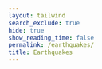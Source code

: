 ```yaml
---
layout: tailwind
search_exclude: true
hide: true
show_reading_time: false
permalink: /earthquakes/
title: Earthquakes
---
```


<html lang="en">
<head>
    <meta charset="UTF-8">
    <meta name="viewport" content="width=device-width, initial-scale=1.0">
    <title>Seismic Monitor Dashboard</title>
    <script src="https://cdn.tailwindcss.com"></script>
    <link rel="stylesheet" href="https://cdnjs.cloudflare.com/ajax/libs/leaflet/1.9.3/leaflet.css" />
    <script src="https://cdnjs.cloudflare.com/ajax/libs/leaflet/1.9.3/leaflet.js"></script>
    <style>
        #map {
            width: 100%;
            height: 100%;
            background-color: #1f2937;
            border-radius: 0.5rem;
        }
        .leaflet-container {
            background-color: #1f2937;
        }
        /* Hide zoom controls */
        .leaflet-control-zoom {
            display: none !important;
        }
        /* Adjust attribution z-index to prevent overlap with popups */
        .leaflet-control-attribution {
            z-index: 400 !important;
        }
        /* Ensure popups appear above attribution */
        .help-overlay, 
        .prediction-overlay {
            z-index: 1000;
        }
        .map-marker {
            display: flex;
            align-items: center;
            justify-content: center;
            width: 2rem;
            height: 2rem;
            background: linear-gradient(to right, #3b82f6, #2563eb);
            color: white;
            border-radius: 50%;
            font-weight: bold;
            border: 2px solid white;
            box-shadow: 0 2px 4px rgba(0,0,0,0.3);
        }
        .earthquake-popup {
            background-color: rgba(17, 24, 39, 0.95);
            color: white;
            border: 1px solid #374151;
            border-radius: 0.375rem;
            padding: 0.5rem;
        }
        .earthquake-popup h3,
        .earthquake-popup p {
            color: white !important;
        }
        .earthquake-popup p span {
            color: white !important;
        }
        .earthquake-popup p span.magnitude-high,
        .earthquake-popup p span.magnitude-medium,
        .earthquake-popup p span.magnitude-low {
            font-weight: bold;
        }
        .magnitude-high { color: #ef4444; }
        .magnitude-medium { color: #f97316; }
        .magnitude-low { color: #3b82f6; }
        
        .incidents-table {
            width: 100%;
            border-collapse: separate;
            border-spacing: 0;
        }
        .incidents-table th,
        .incidents-table td {
            padding: 0.75rem 1rem;
            text-align: left;
        }
        .incidents-table th {
            background-color: rgba(17, 24, 39, 0.7);
            font-weight: 500;
            text-transform: uppercase;
            font-size: 0.75rem;
            letter-spacing: 0.05em;
        }
        .incidents-table tr {
            border-bottom: 1px solid rgba(55, 65, 81, 0.5);
        }
        .incidents-table tbody tr:hover {
            background-color: rgba(17, 24, 39, 0.5);
            cursor: pointer;
        }
        .pulse {
            animation: pulse 2s cubic-bezier(0.4, 0, 0.6, 1) infinite;
        }
        @keyframes pulse {
            0%, 100% { opacity: 1; }
            50% { opacity: 0.5; }
        }
        
        .help-overlay {
            position: fixed;
            top: 0;
            left: 0;
            right: 0;
            bottom: 0;
            background-color: rgba(0, 0, 0, 0.7);
            display: flex;
            justify-content: center;
            align-items: center;
            z-index: 1000;
        }
        .help-popup {
            background-color: #1f2937;
            border: 1px solid #374151;
            border-radius: 0.5rem;
            max-width: 600px;
            width: 90%;
            max-height: 90vh;
            overflow-y: auto;
            padding: 1.5rem;
            box-shadow: 0 10px 25px rgba(0, 0, 0, 0.5);
            position: relative;
        }
        .close-popup {
            position: absolute;
            top: 1rem;
            right: 1rem;
            background: none;
            border: none;
            color: #9ca3af;
            cursor: pointer;
            font-size: 1.5rem;
            line-height: 1;
        }
        .close-popup:hover { color: #f9fafb; }
        .help-feature {
            border-left: 2px solid #3b82f6;
            padding-left: 1rem;
            margin-bottom: 1rem;
        }
        .dashboard-title {
            background: linear-gradient(to right, #3b82f6, #2563eb);
            padding: 0.75rem 1.5rem;
            display: flex;
            justify-content: space-between;
            align-items: center;
        }
        .help-button {
            background-color: rgba(255, 255, 255, 0.1);
            border: 1px solid rgba(255, 255, 255, 0.2);
            color: white;
            padding: 0.375rem 0.75rem;
            border-radius: 0.375rem;
            font-size: 0.875rem;
            cursor: pointer;
            display: flex;
            align-items: center;
            transition: all 0.2s;
        }
        .help-button:hover {
            background-color: rgba(255, 255, 255, 0.2);
        }
        .loading {
            opacity: 0.5;
            pointer-events: none;
        }
        .prediction-form {
            background-color: #374151;
            border-radius: 0.5rem;
            padding: 1rem;
            margin-bottom: 1rem;
        }
        .prediction-form label {
            color: white !important;
        }
        .prediction-form input {
            background-color: #1f2937;
            border: 1px solid #4b5563;
            color: white;
        }
        .prediction-form .text-sm {
            color: white !important;
        }
        .prediction-result {
            background-color: #1f2937;
            border: 1px solid #3b82f6;
            border-radius: 0.5rem;
            padding: 1rem;
            margin-top: 1rem;
        }
        .prediction-result h3 {
            color: white !important;
            font-size: 1.125rem;
            font-weight: bold;
            margin-bottom: 0.5rem;
        }
        .prediction-result p:not(.text-blue-400) {
            color: white !important;
        }
    </style>
</head>
<body class="min-h-screen bg-gray-950 text-gray-200">
    <!-- Dashboard title bar -->
    <div class="dashboard-title">
        <div class="flex items-center">
            <svg xmlns="http://www.w3.org/2000/svg" class="h-6 w-6 mr-2" fill="none" viewBox="0 0 24 24" stroke="currentColor">
                <path stroke-linecap="round" stroke-linejoin="round" stroke-width="2" d="M13 10V3L4 14h7v7l9-11h-7z" />
            </svg>
            <h1 class="text-xl font-bold">Seismic Monitor Dashboard</h1>
        </div>
        <div class="flex space-x-2">
            <button id="prediction-button" class="help-button" type="button">
                <svg xmlns="http://www.w3.org/2000/svg" class="h-4 w-4 mr-1" fill="none" viewBox="0 0 24 24" stroke="currentColor">
                    <path stroke-linecap="round" stroke-linejoin="round" stroke-width="2" d="M9.663 17h4.673M12 3v1m6.364 1.636l-.707.707M21 12h-1M4 12H3m3.343-5.657l-.707-.707m2.828 9.9a5 5 0 117.072 0l-.548.547A3.374 3.374 0 0014 18.469V19a2 2 0 11-4 0v-.531c0-.895-.356-1.754-.988-2.386l-.548-.547z" />
                </svg>
                ML Predict
            </button>
            <button id="help-button" class="help-button" type="button">
                <svg xmlns="http://www.w3.org/2000/svg" class="h-4 w-4 mr-1" fill="none" viewBox="0 0 24 24" stroke="currentColor">
                    <path stroke-linecap="round" stroke-linejoin="round" stroke-width="2" d="M8.228 9c.549-1.165 2.03-2 3.772-2 2.21 0 4 1.343 4 3 0 1.4-1.278 2.575-3.006 2.907-.542.104-.994.54-.994 1.093m0 3h.01M21 12a9 9 0 11-18 0 9 9 0 0118 0z" />
                </svg>
                Help
            </button>
        </div>
    </div>

    <!-- Help overlay and popup -->
    <div id="help-overlay" class="help-overlay" style="display: none;">
        <div class="help-popup" style="color: #fff;">
            <button id="close-popup" class="close-popup" type="button" style="color: #fff;">&times;</button>
            <h2 class="text-xl font-bold mb-4" style="color: #fff;">Seismic Monitor Dashboard - API Integration</h2>
            <p class="mb-4" style="color: #fff;">This dashboard is now fully integrated with your Flask backend API. Here's what's available:</p>
            
            <div class="space-y-4">
                <div class="help-feature" style="color: #fff;">
                    <h3 class="text-lg font-medium mb-2" style="color: #fff;">Real-time Data</h3>
                    <p style="color: #fff;">Live earthquake data fetched from your Flask API at <code>/api/earthquake/resource</code></p>
                </div>
                
                <div class="help-feature" style="color: #fff;">
                    <h3 class="text-lg font-medium mb-2" style="color: #fff;">ML Predictions</h3>
                    <p style="color: #fff;">Click "ML Predict" to use your trained model for earthquake magnitude prediction using the <code>/api/earthquake/predict</code> endpoint.</p>
                </div>
                
                <div class="help-feature" style="color: #fff;">
                    <h3 class="text-lg font-medium mb-2" style="color: #fff;">Risk Factor Analysis</h3>
                    <p style="color: #fff;">Automatic calculation of seismic intensity, ground acceleration, and liquefaction potential using <code>/api/earthquake/calculate-risk-factors</code></p>
                </div>
                
                <div class="help-feature" style="color: #fff;">
                    <h3 class="text-lg font-medium mb-2" style="color: #fff;">Data Management</h3>
                    <ul class="list-disc ml-5 mt-2 space-y-1" style="color: #fff;">
                        <li>Create new earthquake records</li>
                        <li>Update existing records</li>
                        <li>Delete records</li>
                        <li>Restore data from backups</li>
                    </ul>
                </div>
            </div>
        </div>
    </div>

    <!-- Prediction Modal -->
    <div id="prediction-overlay" class="help-overlay" style="display: none;">
        <div class="help-popup" style="color: #fff; max-width: 500px;">
            <button id="close-prediction" class="close-popup" type="button" style="color: #fff;">&times;</button>
            <h2 class="text-xl font-bold mb-4" style="color: #fff;">Earthquake Magnitude Prediction</h2>
            
            <div class="prediction-form">
                <div class="grid grid-cols-2 gap-4">
                    <div>
                        <label class="block text-sm font-medium mb-1">Latitude</label>
                        <input type="number" id="pred-latitude" step="0.00001" class="w-full p-2 rounded bg-gray-800 border border-gray-600 text-white" placeholder="40.7128">
                    </div>
                    <div>
                        <label class="block text-sm font-medium mb-1">Longitude</label>
                        <input type="number" id="pred-longitude" step="0.00001" class="w-full p-2 rounded bg-gray-800 border border-gray-600 text-white" placeholder="-74.0060">
                    </div>
                    <div>
                        <label class="block text-sm font-medium mb-1">Depth (km)</label>
                        <input type="number" id="pred-depth" step="0.1" class="w-full p-2 rounded bg-gray-800 border border-gray-600 text-white" placeholder="10.5">
                    </div>
                    <div>
                        <label class="block text-sm font-medium mb-1">Time of Day (0-23)</label>
                        <input type="number" id="pred-time" min="0" max="23" class="w-full p-2 rounded bg-gray-800 border border-gray-600 text-white" placeholder="14">
                    </div>
                    <div>
                        <label class="block text-sm font-medium mb-1">Previous Magnitude</label>
                        <input type="number" id="pred-prev-mag" step="0.1" class="w-full p-2 rounded bg-gray-800 border border-gray-600 text-white" placeholder="3.5">
                    </div>
                    <div>
                        <label class="block text-sm font-medium mb-1">Distance to Fault (km)</label>
                        <input type="number" id="pred-distance" step="0.1" class="w-full p-2 rounded bg-gray-800 border border-gray-600 text-white" placeholder="5.2">
                    </div>
                </div>
                
                <button id="predict-btn" class="w-full mt-4 bg-blue-600 hover:bg-blue-700 text-white py-2 px-4 rounded transition-colors">
                    Predict Magnitude
                </button>
            </div>
            
            <div id="prediction-result" class="prediction-result" style="display: none;">
                <h3 class="font-bold mb-2">Prediction Results</h3>
                <div id="prediction-content"></div>
            </div>
        </div>
    </div>

    <!-- Dashboard content -->
    <div class="flex h-screen overflow-hidden">
        <!-- Left sidebar -->
        <div class="w-72 bg-gray-900/50 border-r border-gray-800 p-4 overflow-y-auto">
            <h2 class="text-lg font-medium mb-4 text-white">Analytics Overview</h2>
            <div class="mb-6">
                <div class="text-sm text-gray-400 mb-1">Total Seismic Events</div>
                <div class="text-4xl font-bold" id="total-incidents">--</div>
                <div class="mt-4">
                    <h3 class="text-sm text-gray-400 mb-2">Magnitude Categories</h3>
                    <div id="category-stats" class="space-y-3">
                        <div class="animate-pulse">
                            <div class="flex justify-between mb-1">
                                <span class="bg-gray-700 h-4 w-24 rounded"></span>
                                <span class="bg-gray-700 h-4 w-8 rounded"></span>
                            </div>
                            <div class="h-2 bg-gray-800 rounded-full overflow-hidden">
                                <div class="h-full bg-gray-700 rounded-full w-3/4"></div>
                            </div>
                        </div>
                    </div>
                </div>
            </div>
            
            <!-- Depth Analysis Widget -->
            <div class="mb-6">
                <h3 class="text-sm text-gray-400 mb-3">Depth Analysis</h3>
                <div class="bg-gray-900/70 rounded-lg p-3">
                    <div class="flex items-center justify-between mb-2">
                        <div class="text-sm">Average Depth</div>
                        <div id="avg-depth" class="font-medium">-- km</div>
                    </div>
                    <div class="flex items-center justify-between mb-2">
                        <div class="text-sm">Deepest Event</div>
                        <div id="max-depth" class="font-medium">-- km</div>
                    </div>
                    <div class="flex items-center justify-between">
                        <div class="text-sm">Shallowest Event</div>
                        <div id="min-depth" class="font-medium">-- km</div>
                    </div>
                </div>
            </div>
            
            <!-- Seismic Activity Gauge -->
            <div class="mb-6">
                <h3 class="text-sm text-gray-400 mb-3">Latest Event</h3>
                <div class="bg-gray-900/70 rounded-lg p-3">
                    <div class="flex items-center justify-center h-32">
                        <div class="text-center">
                            <div id="current-magnitude" class="text-3xl font-bold text-blue-400">--</div>
                            <div class="text-sm text-gray-400">Magnitude</div>
                        </div>
                    </div>
                </div>
            </div>
            
            <!-- API Status -->
            <div class="mb-6">
                <h3 class="text-sm text-gray-400 mb-3">API Status</h3>
                <div class="bg-gray-900/70 rounded-lg p-3">
                    <div class="flex items-center justify-between mb-2">
                        <div class="text-sm">Connection</div>
                        <div id="api-status" class="font-medium text-green-400">Connected</div>
                    </div>
                    <div class="flex items-center justify-between">
                        <div class="text-sm">Last Sync</div>
                        <div id="last-sync" class="font-medium">--</div>
                    </div>
                </div>
            </div>
        </div>
        
        <!-- Main content area with map -->
        <div class="flex-1 overflow-hidden flex flex-col">
            <div class="flex-1 p-4 overflow-hidden">
                <div class="bg-gray-900/50 rounded-lg overflow-hidden h-full relative border border-gray-800">
                    <div id="map" class="w-full h-full"></div>
                    <!-- Map controls -->
                    <div class="absolute top-4 right-4 flex space-x-2">
                        <button id="add-record-btn" class="bg-gray-200 bg-opacity-20 backdrop-blur-sm rounded-md px-3 py-1 text-sm text-gray-200 flex items-center hover:bg-opacity-30">
                            <svg xmlns="http://www.w3.org/2000/svg" class="h-4 w-4 mr-1" viewBox="0 0 20 20" fill="currentColor">
                                <path fill-rule="evenodd" d="M10 3a1 1 0 011 1v5h5a1 1 0 110 2h-5v5a1 1 0 11-2 0v-5H4a1 1 0 110-2h5V4a1 1 0 011-1z" clip-rule="evenodd" />
                            </svg>
                            Add Record
                        </button>
                        <button id="toggle-fault-lines" class="bg-gray-200 bg-opacity-20 backdrop-blur-sm rounded-md px-3 py-1 text-sm text-gray-200 flex items-center hover:bg-opacity-30">
                            <svg xmlns="http://www.w3.org/2000/svg" class="h-4 w-4 mr-1" viewBox="0 0 20 20" fill="currentColor">
                                <path fill-rule="evenodd" d="M12 2a1 1 0 01.967.744L14.146 7.2 17.5 9.134a1 1 0 010 1.732l-3.354 1.935-1.18 4.455a1 1 0 01-1.933 0L9.854 12.8 6.5 10.866a1 1 0 010-1.732l3.354-1.935 1.18-4.455A1 1 0 0112 2z" clip-rule="evenodd" />
                            </svg>
                            Fault Lines
                        </button>
                    </div>
                </div>
            </div>
            
            <!-- Bottom toolbar -->
            <div class="bg-black border-t border-gray-800 py-3 px-6 flex justify-between items-center">
                <div class="flex space-x-6"></div>
                <div class="flex items-center space-x-4">
                    <div class="text-sm text-gray-400">Last updated: <span id="last-updated">--</span></div>
                </div>
            </div>

            <!-- Hidden container for maintaining API data -->
            <div style="display: none;">
                <div id="incident-count">--</div>
                <div id="incidents-table-body"></div>
            </div>
        </div>
    </div>

    <script>
        // Configuration
        const pythonURI = 'http://127.0.0.1:8505';
        const API_ENDPOINTS = {
            predict: `${pythonURI}/api/earthquake/predict`,
            records: `${pythonURI}/api/earthquake/records`,
            record: `${pythonURI}/api/earthquake/record`,
            riskFactors: `${pythonURI}/api/earthquake/calculate-risk-factors`,
            restore: `${pythonURI}/api/earthquake/restore`
        };

        // California boundaries
        const CA_BOUNDS = {
            north: 42.0,
            south: 32.5,
            west: -124.4,
            east: -114.1
        };
        
        // Global variables
        let map;
        let earthquakeData = [];
        let markers = [];
        
        // Initialize the application
        document.addEventListener('DOMContentLoaded', function() {
            initializeMap();
            initializeEventListeners();
            loadEarthquakeData();
            
            // Set up auto-refresh
            setInterval(loadEarthquakeData, 30000); // Refresh every 30 seconds
        });
        
        // Initialize Leaflet map
        function initializeMap() {
            map = L.map('map').setView([40.7128, -74.0060], 8);
            
            L.tileLayer('https://{s}.tile.openstreetmap.org/{z}/{x}/{y}.png', {
                attribution: '© OpenStreetMap contributors'
            }).addTo(map);
        }
        
        // Initialize event listeners
        function initializeEventListeners() {
            // Help popup
            document.getElementById('help-button').addEventListener('click', () => {
                document.getElementById('help-overlay').style.display = 'flex';
            });
            document.getElementById('close-popup').addEventListener('click', () => {
                document.getElementById('help-overlay').style.display = 'none';
            });
            
            // Prediction popup
            document.getElementById('prediction-button').addEventListener('click', () => {
                document.getElementById('prediction-overlay').style.display = 'flex';
            });
            document.getElementById('close-prediction').addEventListener('click', () => {
                document.getElementById('prediction-overlay').style.display = 'none';
            });
            
            // Prediction form
            document.getElementById('predict-btn').addEventListener('click', handlePrediction);
            
            // Add record button
            document.getElementById('add-record-btn').addEventListener('click', handleAddRecord);
        }
        
        // Load earthquake data from API
        async function loadEarthquakeData() {
            try {
                updateApiStatus('loading');
                
                const response = await fetch(API_ENDPOINTS.records);
                if (!response.ok) {
                    throw new Error(`HTTP error! status: ${response.status}`);
                }
                
                const data = await response.json();
                // Filter for California earthquakes only
                earthquakeData = Array.isArray(data) ? data.filter(quake => 
                    quake.latitude >= CA_BOUNDS.south && 
                    quake.latitude <= CA_BOUNDS.north && 
                    quake.longitude >= CA_BOUNDS.west && 
                    quake.longitude <= CA_BOUNDS.east
                ) : [];
                
                updateDashboard();
                updateMap();
                updateApiStatus('connected');
                
                document.getElementById('last-updated').textContent = new Date().toLocaleTimeString();
                document.getElementById('last-sync').textContent = new Date().toLocaleTimeString();
                
            } catch (error) {
                console.error('Error loading earthquake data:', error);
                updateApiStatus('error');
            }
        }

        // Update dashboard with earthquake data
        function updateDashboard() {
            if (earthquakeData.length > 0) {
                // Update total incidents (keeping this for API data consistency)
                document.getElementById('total-incidents').textContent = earthquakeData.length;
                document.getElementById('incident-count').textContent = earthquakeData.length;

                // Calculate magnitude categories
                const categories = {
                    'Major (7.0+)': earthquakeData.filter(q => q.magnitude >= 7.0).length,
                    'Strong (5.0-6.9)': earthquakeData.filter(q => q.magnitude >= 5.0 && q.magnitude < 7.0).length,
                    'Light (<5.0)': earthquakeData.filter(q => q.magnitude < 5.0).length
                };

                // Update category stats
                const statsContainer = document.getElementById('category-stats');
                statsContainer.innerHTML = '';
                
                Object.entries(categories).forEach(([category, count]) => {
                    const percentage = (count / earthquakeData.length * 100) || 0;
                    const categoryEl = document.createElement('div');
                    categoryEl.innerHTML = `
                        <div class="flex justify-between mb-1">
                            <span class="text-sm">${category}</span>
                            <span class="text-sm">${count}</span>
                        </div>
                        <div class="h-2 bg-gray-800 rounded-full overflow-hidden">
                            <div class="h-full bg-blue-500 rounded-full" style="width: ${percentage}%"></div>
                        </div>
                    `;
                    statsContainer.appendChild(categoryEl);
                });

                // Update depth analysis
                const depths = earthquakeData.map(quake => quake.depth);
                document.getElementById('avg-depth').textContent = 
                    (depths.reduce((a, b) => a + b, 0) / depths.length).toFixed(1) + ' km';
                document.getElementById('max-depth').textContent = 
                    Math.max(...depths).toFixed(1) + ' km';
                document.getElementById('min-depth').textContent = 
                    Math.min(...depths).toFixed(1) + ' km';
                
                // Update current magnitude (latest event)
                document.getElementById('current-magnitude').textContent = 
                    earthquakeData[0].magnitude.toFixed(1);

                // Keep updating the hidden table body for API data consistency
                const tableBody = document.getElementById('incidents-table-body');
                tableBody.innerHTML = earthquakeData.map(quake => `
                    <tr>
                        <td class="${getMagnitudeClass(quake.magnitude)}">${quake.magnitude.toFixed(1)}</td>
                        <td>${quake.depth.toFixed(1)} km</td>
                        <td>${quake.latitude.toFixed(2)}, ${quake.longitude.toFixed(2)}</td>
                    </tr>
                `).join('');
            }
        }

        function getMagnitudeClass(magnitude) {
            if (magnitude >= 7.0) return 'magnitude-high';
            if (magnitude >= 5.0) return 'magnitude-medium';
            return 'magnitude-low';
        }

        function updateApiStatus(status) {
            const statusEl = document.getElementById('api-status');
            switch (status) {
                case 'loading':
                    statusEl.textContent = 'Loading...';
                    statusEl.className = 'font-medium text-yellow-400';
                    break;
                case 'connected':
                    statusEl.textContent = 'Connected';
                    statusEl.className = 'font-medium text-green-400';
                    break;
                case 'error':
                    statusEl.textContent = 'Error';
                    statusEl.className = 'font-medium text-red-400';
                    break;
            }
        }

        // Handle prediction form submission
        async function handlePrediction() {
            const predictionData = {
                latitude: parseFloat(document.getElementById('pred-latitude').value),
                longitude: parseFloat(document.getElementById('pred-longitude').value),
                depth: parseFloat(document.getElementById('pred-depth').value),
                time_of_day: parseInt(document.getElementById('pred-time').value),
                previous_magnitude: parseFloat(document.getElementById('pred-prev-mag').value),
                distance_to_fault: parseFloat(document.getElementById('pred-distance').value)
            };

            try {
                const response = await fetch(API_ENDPOINTS.predict, {
                    method: 'POST',
                    headers: {
                        'Content-Type': 'application/json',
                    },
                    body: JSON.stringify(predictionData)
                });

                if (!response.ok) {
                    throw new Error(`HTTP error! status: ${response.status}`);
                }

                const result = await response.json();
                
                // Show prediction result
                const predictionResult = document.getElementById('prediction-result');
                const predictionContent = document.getElementById('prediction-content');
                predictionContent.innerHTML = `
                    <p class="text-lg font-bold text-blue-400 mb-2">Predicted Magnitude: ${result.predicted_magnitude.toFixed(2)}</p>
                `;
                predictionResult.style.display = 'block';

            } catch (error) {
                console.error('Error making prediction:', error);
                alert('Failed to make prediction. Please try again.');
            }
        }

        // Handle adding a new record
        async function handleAddRecord() {
            const newRecord = {
                latitude: parseFloat(prompt('Enter latitude:', '40.7128')),
                longitude: parseFloat(prompt('Enter longitude:', '-74.0060')),
                depth: parseFloat(prompt('Enter depth (km):', '10')),
                time_of_day: parseInt(prompt('Enter time of day (0-23):', '12')),
                previous_magnitude: parseFloat(prompt('Enter previous magnitude:', '0')),
                distance_to_fault: parseFloat(prompt('Enter distance to fault (km):', '5')),
                plate_boundary_type: prompt('Enter plate boundary type:', 'Transform'),
                soil_type: prompt('Enter soil type:', 'Clay'),
                magnitude: parseFloat(prompt('Enter magnitude:', '3.5'))
            };

            try {
                const response = await fetch(API_ENDPOINTS.record, {
                    method: 'POST',
                    headers: {
                        'Content-Type': 'application/json',
                    },
                    body: JSON.stringify(newRecord)
                });

                if (!response.ok) {
                    throw new Error(`HTTP error! status: ${response.status}`);
                }

                await loadEarthquakeData(); // Refresh the data
                alert('New earthquake record added successfully!');

            } catch (error) {
                console.error('Error adding new record:', error);
                alert('Failed to add new record. Please try again.');
            }
        }

        // Update map with markers
        function updateMap() {
            // Clear existing markers
            markers.forEach(marker => marker.remove());
            markers = [];

            // Add new markers
            earthquakeData.forEach(quake => {
                const magnitude = parseFloat(quake.magnitude);
                const markerSize = Math.max(20, magnitude * 8);
                const markerColor = magnitude >= 7.0 ? 'red' : magnitude >= 5.0 ? 'orange' : 'blue';

                const marker = L.divIcon({
                    className: 'map-marker',
                    html: `<div style="width: ${markerSize}px; height: ${markerSize}px; background: ${markerColor}; display: flex; align-items: center; justify-content: center; border-radius: 50%; border: 2px solid white;">${magnitude.toFixed(1)}</div>`,
                    iconSize: [markerSize, markerSize]
                });

                const newMarker = L.marker([quake.latitude, quake.longitude], { icon: marker })
                    .bindPopup(`
                        <div class="earthquake-popup">
                            <h3 class="font-bold mb-2">Earthquake Details</h3>
                            <p>Magnitude: <span class="${getMagnitudeClass(magnitude)}">${magnitude.toFixed(1)}</span></p>
                            <p>Depth: <span>${quake.depth} km</span></p>
                            <p>Location: <span>${quake.latitude.toFixed(4)}, ${quake.longitude.toFixed(4)}</span></p>
                            <p>Time of Day: <span>${quake.time_of_day}:00</span></p>
                            <p>Soil Type: <span>${quake.soil_type}</span></p>
                            <p>Plate Boundary: <span>${quake.plate_boundary_type}</span></p>
                        </div>
                    `);

                newMarker.addTo(map);
                markers.push(newMarker);
            });

            // Update map view if there are earthquakes
            if (earthquakeData.length > 0) {
                const bounds = L.latLngBounds(earthquakeData.map(quake => [quake.latitude, quake.longitude]));
                map.fitBounds(bounds, { padding: [50, 50] });
            }
        }
    </script>
    <a href="/QcommVNE_Frontend/help/" class="fixed bottom-4 right-4 bg-green-600 text-white rounded-full p-3 shadow-lg hover:bg-green-700 transition duration-200 flex items-center justify-center" title="Help Center" style="font-size:1.05em;">
      <svg xmlns="http://www.w3.org/2000/svg" class="h-6 w-6" fill="none" viewBox="0 0 24 24" stroke="currentColor">
        <path stroke-linecap="round" stroke-linejoin="round" stroke-width="2" d="M9.879 7.519c1.171-1.025 3.071-1.025 4.242 0 1.172 1.025 1.172 2.687 0 3.712-.203.179-.43.326-.67.442-.745.361-1.45.999-1.45 1.827v.75M21 12a9 9 0 11-18 0 9 9 0 0118 0zm-9 5.25h.008v.008H12v-.008z"/>
      </svg>
      <span class="ml-1 font-medium">Help</span>
    </a>
</body>
</html>